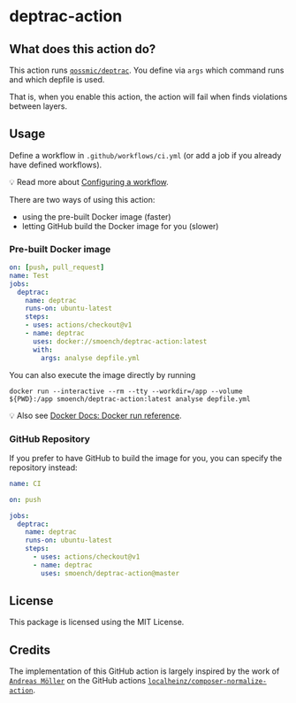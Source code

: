 # deptrac-action

## What does this action do?

This action runs [`qossmic/deptrac`](https://github.com/qossmic/deptrac).
You define via `args` which command runs and which depfile is used.

That is, when you enable this action, the action will fail when finds violations between layers.

## Usage

Define a workflow in `.github/workflows/ci.yml` (or add a job if you already have defined workflows).

:bulb: Read more about [Configuring a workflow](https://help.github.com/en/articles/configuring-a-workflow).

There are two ways of using this action:

* using the pre-built Docker image (faster)
* letting GitHub build the Docker image for you (slower)

### Pre-built Docker image

```yaml
on: [push, pull_request]
name: Test
jobs:
  deptrac:
    name: deptrac
    runs-on: ubuntu-latest
    steps:
    - uses: actions/checkout@v1
    - name: deptrac
      uses: docker://smoench/deptrac-action:latest
      with:
        args: analyse depfile.yml
```

You can also execute the image directly by running

```shell script
docker run --interactive --rm --tty --workdir=/app --volume ${PWD}:/app smoench/deptrac-action:latest analyse depfile.yml
```

:bulb: Also see [Docker Docs: Docker run reference](https://docs.docker.com/engine/reference/run/).

### GitHub Repository

If you prefer to have GitHub to build the image for you, you can specify the repository instead:

```yaml
name: CI

on: push

jobs:
  deptrac:
    name: deptrac
    runs-on: ubuntu-latest
    steps:
      - uses: actions/checkout@v1
      - name: deptrac
        uses: smoench/deptrac-action@master
```

## License

This package is licensed using the MIT License.

## Credits

The implementation of this GitHub action is largely inspired by the work of [`Andreas Möller`](https://github.com/localheinz) on the GitHub actions [`localheinz/composer-normalize-action`](https://github.com/localheinz/composer-normalize-action).
